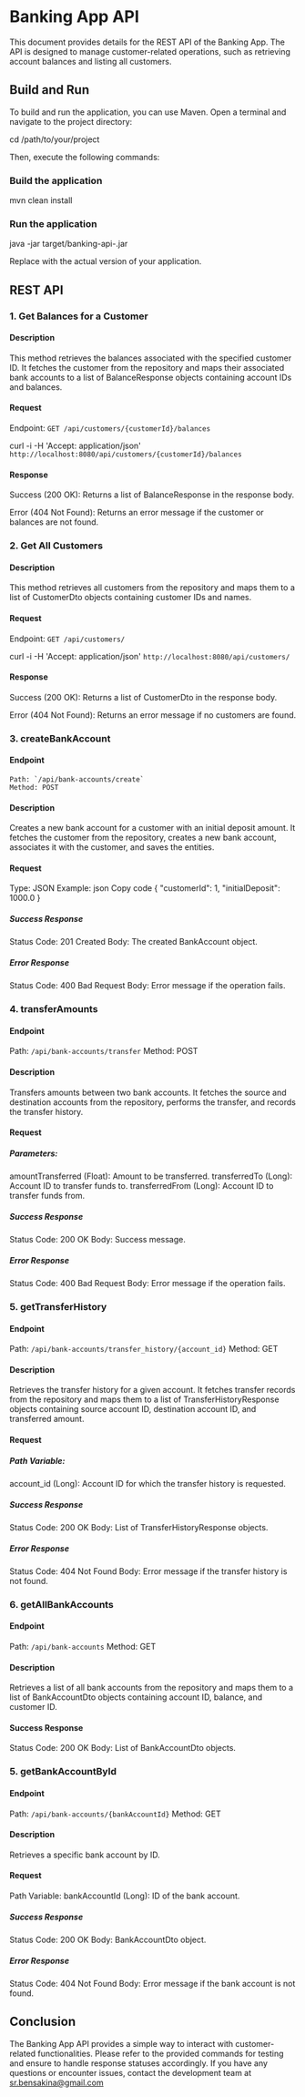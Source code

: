 # Banking App API
This document provides details for the REST API of the Banking App. The API is designed to manage customer-related operations, such as retrieving account balances and listing all customers.

## Build and Run
To build and run the application, you can use Maven. Open a terminal and navigate to the project directory:

cd /path/to/your/project

Then, execute the following commands:


### Build the application
mvn clean install

### Run the application
java -jar target/banking-api-<version>.jar

Replace <version> with the actual version of your application.

## REST API
### 1. Get Balances for a Customer
#### Description 
This method retrieves the balances associated with the specified customer ID. It fetches the customer from the repository and maps their associated bank accounts to a list of BalanceResponse objects containing account IDs and balances.

#### Request
Endpoint: `GET /api/customers/{customerId}/balances`


curl -i -H 'Accept: application/json' `http://localhost:8080/api/customers/{customerId}/balances`
#### Response
Success (200 OK): Returns a list of BalanceResponse in the response body.

Error (404 Not Found): Returns an error message if the customer or balances are not found.

### 2. Get All Customers
#### Description 
This method retrieves all customers from the repository and maps them to a list of CustomerDto objects containing customer IDs and names.

#### Request
Endpoint: `GET /api/customers/`

curl -i -H 'Accept: application/json' `http://localhost:8080/api/customers/`

#### Response
Success (200 OK): Returns a list of CustomerDto in the response body.

Error (404 Not Found): Returns an error message if no customers are found.


### 3. createBankAccount
 #### Endpoint
    Path: `/api/bank-accounts/create`
    Method: POST
    
#### Description
Creates a new bank account for a customer with an initial deposit amount. It fetches the customer from the repository, creates a new bank account, associates it with the customer, and saves the entities.

#### Request
Type: JSON
Example:
json
Copy code
{
  "customerId": 1,
  "initialDeposit": 1000.0
}

##### Success Response
Status Code: 201 Created
Body: The created BankAccount object.
##### Error Response
Status Code: 400 Bad Request
Body: Error message if the operation fails.

### 4. transferAmounts
#### Endpoint
Path: `/api/bank-accounts/transfer`
Method: POST

#### Description
Transfers amounts between two bank accounts. It fetches the source and destination accounts from the repository, performs the transfer, and records the transfer history.

#### Request
##### Parameters:
amountTransferred (Float): Amount to be transferred.
transferredTo (Long): Account ID to transfer funds to.
transferredFrom (Long): Account ID to transfer funds from.

##### Success Response
Status Code: 200 OK
Body: Success message.

##### Error Response
Status Code: 400 Bad Request
Body: Error message if the operation fails.

### 5. getTransferHistory
#### Endpoint
Path: `/api/bank-accounts/transfer_history/{account_id}`
Method: GET

#### Description
Retrieves the transfer history for a given account. It fetches transfer records from the repository and maps them to a list of TransferHistoryResponse objects containing source account ID, destination account ID, and transferred amount.

#### Request

##### Path Variable:
account_id (Long): Account ID for which the transfer history is requested.

##### Success Response
Status Code: 200 OK
Body: List of TransferHistoryResponse objects.

##### Error Response
Status Code: 404 Not Found
Body: Error message if the transfer history is not found.

### 6. getAllBankAccounts
#### Endpoint
Path: `/api/bank-accounts`
Method: GET

#### Description
Retrieves a list of all bank accounts from the repository and maps them to a list of BankAccountDto objects containing account ID, balance, and customer ID.


#### Success Response
Status Code: 200 OK
Body: List of BankAccountDto objects.
### 5. getBankAccountById
#### Endpoint
Path: `/api/bank-accounts/{bankAccountId}`
Method: GET

#### Description
Retrieves a specific bank account by ID.

#### Request
Path Variable:
bankAccountId (Long): ID of the bank account.
##### Success Response
Status Code: 200 OK
Body: BankAccountDto object.
##### Error Response
Status Code: 404 Not Found
Body: Error message if the bank account is not found.


## Conclusion
The Banking App API provides a simple way to interact with customer-related functionalities. Please refer to the provided commands for testing and ensure to handle response statuses accordingly. If you have any questions or encounter issues, contact the development team at sr.bensakina@gmail.com
